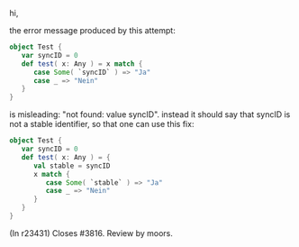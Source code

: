 hi,

the error message produced by this attempt:
```scala
object Test {
   var syncID = 0
   def test( x: Any ) = x match {
      case Some( `syncID` ) => "Ja"
      case _ => "Nein"
   }
}
```
is misleading: "not found: value syncID". instead it should say that syncID is not a stable identifier, so that one can use this fix:
```scala
object Test {
   var syncID = 0
   def test( x: Any ) = {
      val stable = syncID
      x match {
         case Some( `stable` ) => "Ja"
         case _ => "Nein"
      }
   }
}
```
(In r23431) Closes #3816. Review by moors.
